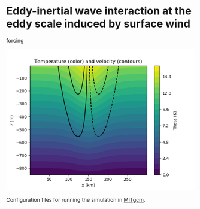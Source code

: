 # Eddy-inertial wave interaction at the eddy scale induced by surface wind
forcing

![Baroclinic eddy](input/surf_eddy.png)

Configuration files for running the simulation in [MITgcm](https://github.com/bderembl/MITgcm.git).
